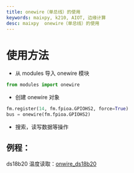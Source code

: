 ```yaml
---
title: onewire（单总线）的使用
keywords: maixpy, k210, AIOT, 边缘计算
desc: maixpy  onewire（单总线）的使用
---
```



# 使用方法

* 从 modules 导入 onewire 模块

```python
from modules import onewire
```

* 创建 onewire 对象

```python
fm.register(14, fm.fpioa.GPIOHS2, force=True)
bus = onewire(fm.fpioa.GPIOHS2)
```

* 搜索，读写数据等操作

## 例程：

ds18b20 温度读取：[onwire_ds18b20](https://github.com/sipeed/MaixPy-v1_scripts/blob/80f4eb71d3481b6f119f25f39f7c9b37404b99ce/hardware/demo_onewire_ds18x20.py)